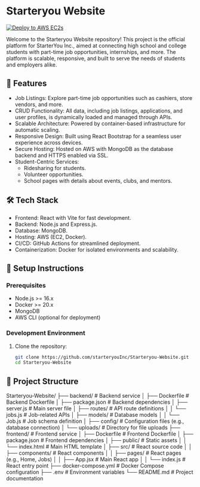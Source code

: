 # Starteryou Website

[![Deploy to AWS EC2s](https://github.com/starteryouInc/Starteryou-Website/actions/workflows/develop.yml/badge.svg?branch=develop)](https://github.com/starteryouInc/Starteryou-Website/actions/workflows/develop.yml)

Welcome to the Starteryou Website repository! This project is the official platform for StarterYou Inc., aimed at connecting high school and college students with part-time job opportunities, internships, and more. The platform is scalable, responsive, and built to serve the needs of students and employers alike.

## 🚀 Features

- Job Listings: Explore part-time job opportunities such as cashiers, store vendors, and more.
- CRUD Functionality: All data, including job listings, applications, and user profiles, is dynamically loaded and managed through APIs.
- Scalable Architecture: Powered by container-based infrastructure for automatic scaling.
- Responsive Design: Built using React Bootstrap for a seamless user experience across devices.
- Secure Hosting: Hosted on AWS with MongoDB as the database backend and HTTPS enabled via SSL.
- Student-Centric Services:
  - Ridesharing for students.
  - Volunteer opportunities.
  - School pages with details about events, clubs, and mentors.

## 🛠️ Tech Stack

- Frontend: React with Vite for fast development.
- Backend: Node.js and Express.js.
- Database: MongoDB.
- Hosting: AWS (EC2, Docker).
- CI/CD: GitHub Actions for streamlined deployment.
- Containerization: Docker for isolated environments and scalability.

## 🔧 Setup Instructions

### Prerequisites
- Node.js >= 16.x
- Docker >= 20.x
- MongoDB
- AWS CLI (optional for deployment)

### Development Environment
1. Clone the repository:
   ```bash
   git clone https://github.com/starteryouInc/Starteryou-Website.git
   cd Starteryou-Website

## 📁 Project Structure
Starteryou-Website/
├── backend/                  # Backend service
│   ├── Dockerfile            # Backend Dockerfile
│   ├── package.json          # Backend dependencies
│   ├── server.js             # Main server file
│   ├── routes/               # API route definitions
│   │   └── jobs.js           # Job-related APIs
│   ├── models/               # Database models
│   │   └── Job.js            # Job schema definition
│   ├── config/               # Configuration files (e.g., database connection)
│   └── uploads/              # Directory for file uploads
├── frontend/                 # Frontend service
│   ├── Dockerfile            # Frontend Dockerfile
│   ├── package.json          # Frontend dependencies
│   ├── public/               # Static assets
│   │   └── index.html        # Main HTML template
│   ├── src/                  # React source code
│   │   ├── components/       # React components
│   │   ├── pages/            # React pages (e.g., Home, Jobs)
│   │   ├── App.jsx           # Main React app
│   │   └── index.js          # React entry point
├── docker-compose.yml        # Docker Compose configuration
├── .env                      # Environment variables
└── README.md                 # Project documentation
